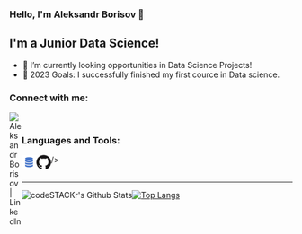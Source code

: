 ### Hello, I'm Aleksandr Borisov 👋

## I'm a Junior Data Science!
- 🔭 I’m currently looking opportunities in Data Science Projects!
- 🥅 2023 Goals: I successfully finished my first cource in Data science. 

### Connect with me:
[<img align="left" alt="Aleksandr Borisov | LinkedIn" width="22px" src="https://cdn.jsdelivr.net/npm/simple-icons@v3/icons/linkedin.svg" />][linkedin]

<br />

### Languages and Tools:
<img align="left" alt="SQL" width="26px" src="https://raw.githubusercontent.com/github/explore/80688e429a7d4ef2fca1e82350fe8e3517d3494d/topics/sql/sql.png" />
<img align="left" alt="GitHub" width="26px" src="https://raw.githubusercontent.com/github/explore/78df643247d429f6cc873026c0622819ad797942/topics/github/github.png" />
/>

<br />
<br />

---

<img align="left" alt="codeSTACKr's Github Stats" src="https://github-readme-stats.vercel.app/api?username=AleksandrBorisovDS&show_icons=true&hide_border=true" />

[![Top Langs](https://github-readme-stats.vercel.app/api/top-langs/?username=AleksandrBorisovDS&hide=jupyter)](https://github.com/anuraghazra/github-readme-stats)

[yandex]: https://yandex.ru/
[linkedin]: https://www.linkedin.com/mwlite/in/aleksandr-borisov-b484706
